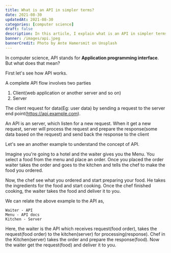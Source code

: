 ```yaml
---
title: What is an API in simpler terms?
date: 2021-08-30
updatedAt: 2021-08-30
categories: [computer science]
draft: false
description: In this article, I explain what is an API in simpler terms.
banner: /images/api.jpeg
bannerCredit: Photo by Ante Hamersmit on Unsplash
---
```


In computer science, API stands for **Application programming interface**. But what does that mean?

First let's see how API works.

A complete API flow involves two parties

1. Client(web application or another server and so on)
2. Server

The client request for data(Eg: user data) by sending a request to the server end point(https://api.example.com).

An API is an server, which listen for a new request. When it get a new request, server will process the request and prepare the response(some data based on the request) and send back the response to the client

Let's see an another example to understand the concept of API.

Imagine you're going to a hotel and the waiter gives you the Menu. You select a food from the menu and
place an order. Once you placed the order waiter takes the order and goes to the kitchen and tells the
chef to make the food you ordered.

Now, the chef see what you ordered and start preparing your food. He takes the ingredients for the food
and start cooking. Once the chef finished cooking, the waiter takes the food and deliver it to you.

We can relate the above example to the API as,

```
Waiter - API
Menu - API docs
Kitchen - Server
```

Here, the waiter is the API which receives request(food order), takes the request(food order) to the kitchen(server) for processing(response).
Chef in the Kitchen(server) takes the order and prepare the response(food). Now the waiter get the request(food) and deliver it to you.
